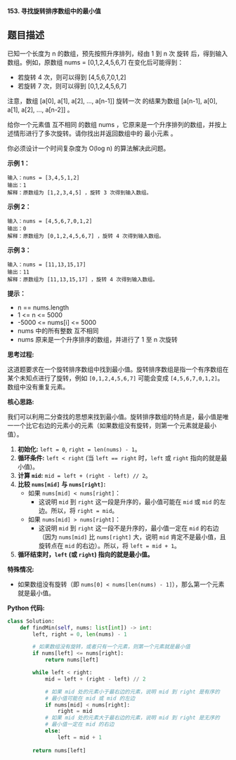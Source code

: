 **153. 寻找旋转排序数组中的最小值**

## 题目描述

已知一个长度为 n 的数组，预先按照升序排列，经由 1 到 n 次 旋转 后，得到输入数组。例如，原数组 nums = [0,1,2,4,5,6,7] 在变化后可能得到：
- 若旋转 4 次，则可以得到 [4,5,6,7,0,1,2]
- 若旋转 7 次，则可以得到 [0,1,2,4,5,6,7]

注意，数组 [a[0], a[1], a[2], ..., a[n-1]] 旋转一次 的结果为数组 [a[n-1], a[0], a[1], a[2], ..., a[n-2]] 。

给你一个元素值 互不相同 的数组 nums ，它原来是一个升序排列的数组，并按上述情形进行了多次旋转。请你找出并返回数组中的 最小元素 。

你必须设计一个时间复杂度为 O(log n) 的算法解决此问题。

**示例 1：**
```
输入：nums = [3,4,5,1,2]
输出：1
解释：原数组为 [1,2,3,4,5] ，旋转 3 次得到输入数组。
```

**示例 2：**
```
输入：nums = [4,5,6,7,0,1,2]
输出：0
解释：原数组为 [0,1,2,4,5,6,7] ，旋转 4 次得到输入数组。
```

**示例 3：**
```
输入：nums = [11,13,15,17]
输出：11
解释：原数组为 [11,13,15,17] ，旋转 4 次得到输入数组。
```

**提示：**
- n == nums.length
- 1 <= n <= 5000
- -5000 <= nums[i] <= 5000
- nums 中的所有整数 互不相同
- nums 原来是一个升序排序的数组，并进行了 1 至 n 次旋转



**思考过程:**

这道题要求在一个旋转排序数组中找到最小值。旋转排序数组是指一个有序数组在某个未知点进行了旋转，例如 `[0,1,2,4,5,6,7]` 可能会变成 `[4,5,6,7,0,1,2]`。数组中没有重复元素。

**核心思路:**

我们可以利用二分查找的思想来找到最小值。旋转排序数组的特点是，最小值是唯一一个比它右边的元素小的元素（如果数组没有旋转，则第一个元素就是最小值）。

1.  **初始化:** `left = 0`, `right = len(nums) - 1`。
2.  **循环条件:** `left < right` (当 `left == right` 时，`left` 或 `right` 指向的就是最小值)。
3.  **计算 `mid`:** `mid = left + (right - left) // 2`。
4.  **比较 `nums[mid]` 与 `nums[right]`:**
    -   如果 `nums[mid] < nums[right]`：
        -   这说明 `mid` 到 `right` 这一段是升序的，最小值可能在 `mid` 或 `mid` 的左边。所以，将 `right = mid`。
    -   如果 `nums[mid] > nums[right]`：
        -   这说明 `mid` 到 `right` 这一段不是升序的，最小值一定在 `mid` 的右边（因为 `nums[mid]` 比 `nums[right]` 大，说明 `mid` 肯定不是最小值，且旋转点在 `mid` 的右边）。所以，将 `left = mid + 1`。
5.  **循环结束时，`left` (或 `right`) 指向的就是最小值。**

**特殊情况:**

-   如果数组没有旋转（即 `nums[0] < nums[len(nums) - 1]`），那么第一个元素就是最小值。

**Python 代码:**

```python
class Solution:
    def findMin(self, nums: list[int]) -> int:
        left, right = 0, len(nums) - 1

        # 如果数组没有旋转，或者只有一个元素，则第一个元素就是最小值
        if nums[left] <= nums[right]:
            return nums[left]

        while left < right:
            mid = left + (right - left) // 2

            # 如果 mid 处的元素小于最右边的元素，说明 mid 到 right 是有序的
            # 最小值可能在 mid 或 mid 的左边
            if nums[mid] < nums[right]:
                right = mid
            # 如果 mid 处的元素大于最右边的元素，说明 mid 到 right 是无序的
            # 最小值一定在 mid 的右边
            else:
                left = mid + 1
        
        return nums[left]
```
